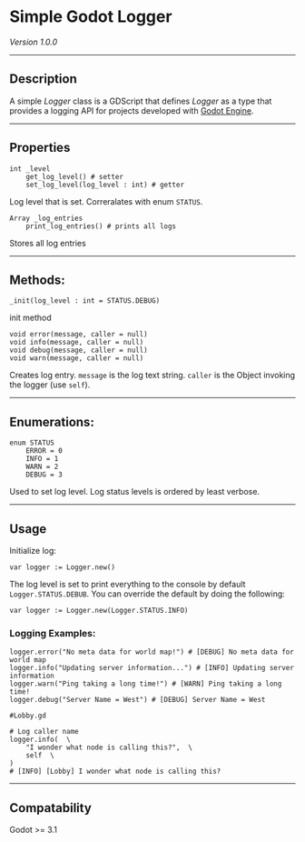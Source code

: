 # Simple Godot Logger

*Version 1.0.0*

--------------
## Description

A simple *Logger* class is a GDScript that defines *Logger* as a type that provides a logging API for
projects developed with [Godot Engine](https://godotengine.org).

-------------
## Properties

```
int _level
	get_log_level() # setter
	set_log_level(log_level : int) # getter
```
Log level that is set.  Correralates with enum `STATUS`.

```
Array _log_entries
	print_log_entries() # prints all logs
```
Stores all log entries

-----------
## Methods:

```
_init(log_level : int = STATUS.DEBUG)
```
init method  

```
void error(message, caller = null)
void info(message, caller = null)
void debug(message, caller = null)
void warn(message, caller = null)
```
Creates log entry.  `message` is the log text string.  `caller` is the Object invoking the logger (use `self`).

----------------
## Enumerations:

```
enum STATUS  
    ERROR = 0
    INFO = 1
    WARN = 2
    DEBUG = 3
```  
Used to set log level.  Log status levels is ordered by least verbose.

--------
## Usage

Initialize log:  
```
var logger := Logger.new()
```

The log level is set to print everything to the console by default `Logger.STATUS.DEBUB`.  You can override the default by doing the following:  
```
var logger := Logger.new(Logger.STATUS.INFO)
```

### Logging Examples:
```
logger.error("No meta data for world map!") # [DEBUG] No meta data for world map  
logger.info("Updating server information...") # [INFO] Updating server information  
logger.warn("Ping taking a long time!") # [WARN] Ping taking a long time!  
logger.debug("Server Name = West") # [DEBUG] Server Name = West  
```  
```
#Lobby.gd

# Log caller name
logger.info(  \
    "I wonder what node is calling this?",  \
    self  \
)
# [INFO] [Lobby] I wonder what node is calling this?
```

----------------
## Compatability

Godot >= 3.1
